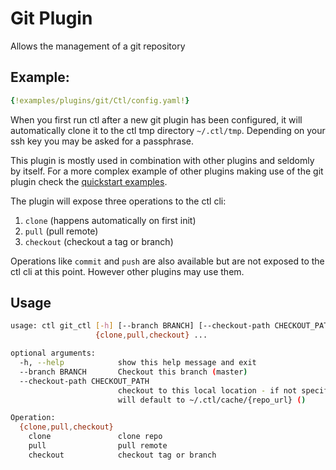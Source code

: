 # Git Plugin

Allows the management of a git repository

## Example:

```yaml
{!examples/plugins/git/Ctl/config.yaml!}
```

When you first run ctl after a new git plugin has been configured, it will automatically clone it to the ctl tmp directory `~/.ctl/tmp`. Depending on your ssh key you may be asked for a passphrase.

This plugin is mostly used in combination with other plugins and seldomly by itself. For a more complex example of other plugins making use of the git plugin check the [quickstart examples](/quickstart).

The plugin will expose three operations to the ctl cli:

1. `clone` (happens automatically on first init)
2. `pull` (pull remote)
3. `checkout` (checkout a tag or branch)

Operations like `commit` and `push` are also available but are not exposed to the ctl cli at this point. However other plugins may use them.


## Usage

```sh
usage: ctl git_ctl [-h] [--branch BRANCH] [--checkout-path CHECKOUT_PATH]
                   {clone,pull,checkout} ...

optional arguments:
  -h, --help            show this help message and exit
  --branch BRANCH       Checkout this branch (master)
  --checkout-path CHECKOUT_PATH
                        checkout to this local location - if not specified
                        will default to ~/.ctl/cache/{repo_url} ()

Operation:
  {clone,pull,checkout}
    clone               clone repo
    pull                pull remote
    checkout            checkout tag or branch
```
